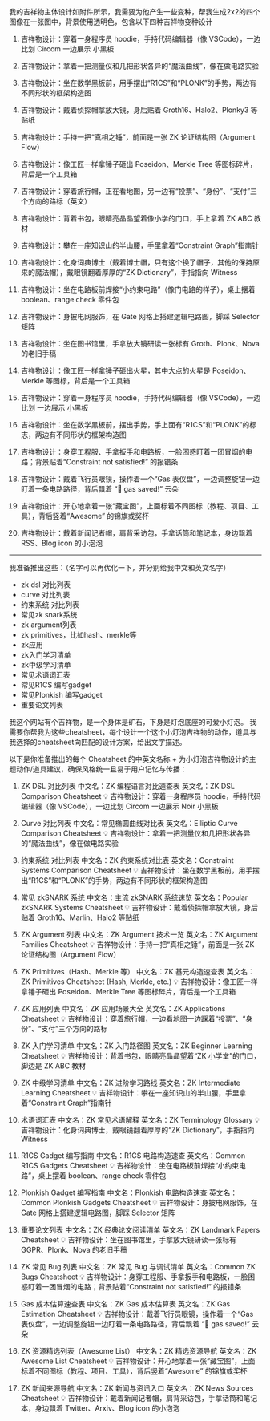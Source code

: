 我的吉祥物主体设计如附件所示，我需要为他产生一些变种，帮我生成2x2的四个图像在一张图中，背景使用透明色，包含以下四种吉祥物变种设计

1.  吉祥物设计：穿着一身程序员 hoodie，手持代码编辑器（像 VSCode），一边比划 Circom 一边展示 小黑板

2. 吉祥物设计：拿着一把测量仪和几把形状各异的“魔法曲线”，像在做电路实验

3.  吉祥物设计：坐在数学黑板前，用手摆出“R1CS”和“PLONK”的手势，两边有不同形状的框架构造图

4.  吉祥物设计：戴着侦探帽拿放大镜，身后贴着 Groth16、Halo2、Plonky3 等贴纸

5.  吉祥物设计：手持一把“真相之锤”，前面是一张 ZK 论证结构图（Argument Flow）

6.  吉祥物设计：像工匠一样拿锤子砸出 Poseidon、Merkle Tree 等图标碎片，背后是一个工具箱

7. 吉祥物设计：穿着旅行帽，正在看地图，另一边有“投票”、“身份”、“支付”三个方向的路标（英文）

8. 吉祥物设计：背着书包，眼睛亮晶晶望着像小学的门口，手上拿着 ZK ABC 教材

9.  吉祥物设计：攀在一座知识山的半山腰，手里拿着“Constraint Graph”指南针

10. 吉祥物设计：化身词典博士（戴着博士帽，只有这个换了帽子，其他的保持原来的魔法帽），戴眼镜翻着厚厚的“ZK Dictionary”，手指指向 Witness

11. 吉祥物设计：坐在电路板前焊接“小约束电路”（像门电路的样子），桌上摆着 boolean、range check 零件包

12. 吉祥物设计：身披电网服饰，在 Gate 网格上搭建逻辑电路图，脚踩 Selector 矩阵

13.  吉祥物设计：坐在图书馆里，手拿放大镜研读一张标有 Groth、Plonk、Nova 的老旧手稿

6.  吉祥物设计：像工匠一样拿锤子砸出火星，其中大点的火星是 Poseidon、Merkle 等图标，背后是一个工具箱

1.  吉祥物设计：穿着一身程序员 hoodie，手持代码编辑器（像 VSCode），一边比划 一边展示 小黑板

3.  吉祥物设计：坐在数学黑板前，摆出手势，手上面有“R1CS”和“PLONK”的标志，两边有不同形状的框架构造图

14. 吉祥物设计：身穿工程服、手拿扳手和电路板，一脸困惑盯着一团冒烟的电路；背景贴着“Constraint not satisfied!” 的报错条

15. 吉祥物设计：戴着飞行员眼镜，操作着一个“Gas 表仪盘”，一边调整旋钮一边盯着一条电路路径，背后飘着 “💨 gas saved!” 云朵

16. 吉祥物设计：开心地拿着一张“藏宝图”，上面标着不同图标（教程、项目、工具），背后竖着“Awesome” 的锦旗或奖杯

17. 吉祥物设计：戴着新闻记者帽，肩背采访包，手拿话筒和笔记本，身边飘着 RSS、Blog icon 的小泡泡

---

我准备推出这些：（名字可以再优化一下，并分别给我中文和英文名字）

- zk dsl 对比列表
- curve 对比列表
- 约束系统 对比列表
- 常见zk snark系统
- zk argument列表
- zk primitives，比如hash、merkle等
- zk应用
- zk入门学习清单
- zk中级学习清单
- 常见术语词汇表
- 常见R1CS 编写gadget
- 常见Plonkish 编写gadget
- 重要论文列表


我这个网站有个吉祥物，是一个身体是矿石，下身是灯泡底座的可爱小灯泡。
我需要你帮我为这些cheatsheet，每个设计一个这个小灯泡吉祥物的动作，道具与我选择的cheatsheet向匹配的设计方案，给出文字描述。


以下是你准备推出的每个 Cheatsheet 的中英文名称 + 为小灯泡吉祥物设计的主题动作/道具建议，确保风格统一且易于用户记忆与传播：

1. ZK DSL 对比列表
中文名：ZK 编程语言对比速查表
英文名：ZK DSL Comparison Cheatsheet
💡 吉祥物设计：穿着一身程序员 hoodie，手持代码编辑器（像 VSCode），一边比划 Circom 一边展示 Noir 小黑板

2. Curve 对比列表
中文名：常见椭圆曲线对比表
英文名：Elliptic Curve Comparison Cheatsheet
💡 吉祥物设计：拿着一把测量仪和几把形状各异的“魔法曲线”，像在做电路实验

3. 约束系统 对比列表
中文名：ZK 约束系统对比表
英文名：Constraint Systems Comparison Cheatsheet
💡 吉祥物设计：坐在数学黑板前，用手摆出“R1CS”和“PLONK”的手势，两边有不同形状的框架构造图

4. 常见 zkSNARK 系统
中文名：主流 zkSNARK 系统速览
英文名：Popular zkSNARK Systems Cheatsheet
💡 吉祥物设计：戴着侦探帽拿放大镜，身后贴着 Groth16、Marlin、Halo2 等贴纸

5. ZK Argument 列表
中文名：ZK Argument 技术一览
英文名：ZK Argument Families Cheatsheet
💡 吉祥物设计：手持一把“真相之锤”，前面是一张 ZK 论证结构图（Argument Flow）

6. ZK Primitives（Hash、Merkle 等）
中文名：ZK 基元构造速查表
英文名：ZK Primitives Cheatsheet (Hash, Merkle, etc.)
💡 吉祥物设计：像工匠一样拿锤子砸出 Poseidon、Merkle Tree 等图标碎片，背后是一个工具箱

7. ZK 应用列表
中文名：ZK 应用场景大全
英文名：ZK Applications Cheatsheet
💡 吉祥物设计：穿着旅行帽，一边看地图一边踩着“投票”、“身份”、“支付”三个方向的路标

8. ZK 入门学习清单
中文名：ZK 入门路径图
英文名：ZK Beginner Learning Cheatsheet
💡 吉祥物设计：背着书包，眼睛亮晶晶望着“ZK 小学堂”的门口，脚边是 ZK ABC 教材

9. ZK 中级学习清单
中文名：ZK 进阶学习路线
英文名：ZK Intermediate Learning Cheatsheet
💡 吉祥物设计：攀在一座知识山的半山腰，手里拿着“Constraint Graph”指南针

10. 术语词汇表
中文名：ZK 常见术语解释
英文名：ZK Terminology Glossary
💡 吉祥物设计：化身词典博士，戴眼镜翻着厚厚的“ZK Dictionary”，手指指向 Witness

11. R1CS Gadget 编写指南
中文名：R1CS 电路构造速查
英文名：Common R1CS Gadgets Cheatsheet
💡 吉祥物设计：坐在电路板前焊接“小约束电路”，桌上摆着 boolean、range check 零件包

12. Plonkish Gadget 编写指南
中文名：Plonkish 电路构造速查
英文名：Common Plonkish Gadgets Cheatsheet
💡 吉祥物设计：身披电网服饰，在 Gate 网格上搭建逻辑电路图，脚踩 Selector 矩阵

13. 重要论文列表
中文名：ZK 经典论文阅读清单
英文名：ZK Landmark Papers Cheatsheet
💡 吉祥物设计：坐在图书馆里，手拿放大镜研读一张标有 GGPR、Plonk、Nova 的老旧手稿

14. ZK 常见 Bug 列表
中文名：ZK 常见 Bug 与调试清单
英文名：Common ZK Bugs Cheatsheet
💡 吉祥物设计：身穿工程服、手拿扳手和电路板，一脸困惑盯着一团冒烟的电路；背景贴着“Constraint not satisfied!” 的报错条

15. Gas 成本估算速查表
中文名：ZK Gas 成本估算表
英文名：ZK Gas Estimation Cheatsheet
💡 吉祥物设计：戴着飞行员眼镜，操作着一个“Gas 表仪盘”，一边调整旋钮一边盯着一条电路路径，背后飘着 “💨 gas saved!” 云朵

16. ZK 资源精选列表（Awesome List）
中文名：ZK 精选资源导航
英文名：ZK Awesome List Cheatsheet
💡 吉祥物设计：开心地拿着一张“藏宝图”，上面标着不同图标（教程、项目、工具），背后竖着“Awesome” 的锦旗或奖杯

17. ZK 新闻来源导航
中文名：ZK 新闻与资讯入口
英文名：ZK News Sources Cheatsheet
💡 吉祥物设计：戴着新闻记者帽，肩背采访包，手拿话筒和笔记本，身边飘着 Twitter、Arxiv、Blog icon 的小泡泡

